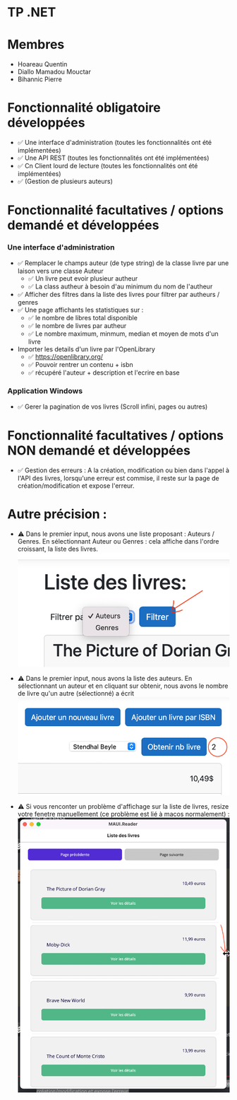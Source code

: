 # TP .NET

# Membres
- Hoareau Quentin 
- Diallo Mamadou Mouctar
- Bihannic Pierre

# Fonctionnalité obligatoire développées
- ✅ Une interface d'administration (toutes les fonctionnalités ont été implémentées)
- ✅ Une API REST (toutes les fonctionnalités ont été implémentées)
- ✅ Cn Client lourd de lecture (toutes les fonctionnalités ont été implémentées)
- ✅ (Gestion de plusieurs auteurs)

# Fonctionnalité facultatives / options demandé et développées

### Une interface d'administration
- ✅ Remplacer le champs auteur (de type string) de la classe livre par une laison vers une classe Auteur
  - ✅ Un livre peut evoir plusieur autheur
  - ✅ La class autheur à besoin d'au minimum du nom de l'autheur
- ✅ Afficher des filtres dans la liste des livres pour filtrer par autheurs / genres
- ✅ Une page affichants les statistiques sur :
  - ✅ le nombre de libres total disponible
  - ✅ le nombre de livres par autheur
  - ✅ Le nombre maximum, minmum, median et moyen de mots d'un livre
- Importer les details d'un livre par l'OpenLibrary
  - ✅ https://openlibrary.org/
  - ✅ Pouvoir rentrer un contenu + isbn
  - ✅ récupéré l'auteur + description et l'ecrire en base


### Application Windows
- ✅ Gerer la pagination de vos livres (Scroll infini, pages ou autres)

# Fonctionnalité facultatives / options NON demandé et développées
- ✅ Gestion des erreurs : A la création, modification ou bien dans l'appel à l'API des livres, lorsqu'une erreur est commise, il reste sur la page de création/modification et expose l'erreur.

# Autre précision : 
- ⚠️ Dans le premier input, nous avons une liste proposant : Auteurs / Genres. En sélectionnant Auteur ou Genres : cela affiche dans l'ordre croissant, la liste des livres.
  ![img_1.png](img_1.png)


- ⚠️ Dans le premier input, nous avons la liste des auteurs. En sélectionnant un auteur et en cliquant sur obtenir, nous avons le nombre de livre qu'un autre (sélectionné) a écrit
  ![img.png](img.png)


- ⚠️ Si vous renconter un problème d'affichage sur la liste de livres, resize votre fenetre manuellement (ce problème est lié à macos normalement) :
![img_2.png](img_2.png)